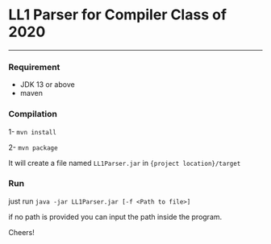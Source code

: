 # LL1 Parser for Compiler Class of 2020
------
### Requirement
* JDK 13 or above
* maven

### Compilation
1- ```mvn install```

2- ````mvn package````

It will create a file named ```LL1Parser.jar``` in `{project location}/target`

### Run
just run `java -jar LL1Parser.jar [-f <Path to file>]`

if no path is provided you can input the path inside the program.


Cheers!